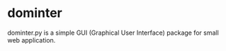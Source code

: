 # dominter
dominter.py is a simple GUI (Graphical User Interface) package for small web application.
